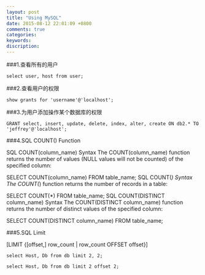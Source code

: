 ```yaml
---
layout: post
title: "Using MySQL"
date: 2015-08-12 22:01:09 +0800
comments: true
categories: 
keywords: 
discription: 
---
```


###1.查看所有的用户

```
select user, host from user;
```
###2.查看用户的权限

```
show grants for 'username'@'localhost';
```

###3.为用户添加操作某个数据库的权限

```
GRANT select, insert, update, delete, index, alter, create ON db2.* TO 'jeffrey'@'localhost';
```

###4.SQL COUNT() Function

SQL COUNT(column_name) Syntax
The COUNT(column_name) function returns the number of values (NULL values will not be counted) of the specified column:

SELECT COUNT(column_name) FROM table_name;
SQL COUNT(*) Syntax
The COUNT(*) function returns the number of records in a table:

SELECT COUNT(*) FROM table_name;
SQL COUNT(DISTINCT column_name) Syntax
The COUNT(DISTINCT column_name) function returns the number of distinct values of the specified column:

SELECT COUNT(DISTINCT column_name) FROM table_name;

###5.SQL Limit

[LIMIT {[offset,] row_count | row_count OFFSET offset}]

```
select Host, Db from db limit 2, 2;

select Host, Db from db limit 2 offset 2;
```
